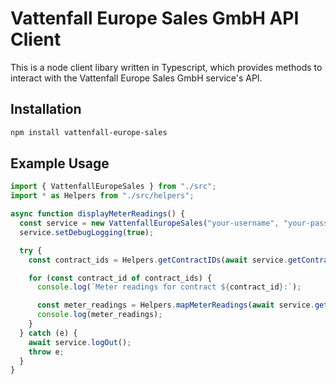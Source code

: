 # Vattenfall Europe Sales GmbH API Client

This is a node client libary written in Typescript, which provides methods to interact with the Vattenfall Europe Sales GmbH service's API.

## Installation

```bash
npm install vattenfall-europe-sales
```

## Example Usage

```typescript
import { VattenfallEuropeSales } from "./src";
import * as Helpers from "./src/helpers";

async function displayMeterReadings() {
  const service = new VattenfallEuropeSales("your-username", "your-password");
  service.setDebugLogging(true);

  try {
    const contract_ids = Helpers.getContractIDs(await service.getContractList());

    for (const contract_id of contract_ids) {
      console.log(`Meter readings for contract ${contract_id}:`);

      const meter_readings = Helpers.mapMeterReadings(await service.getMeterReadings(contract_id));
      console.log(meter_readings);
    }
  } catch (e) {
    await service.logOut();
    throw e;
  }
}
```
